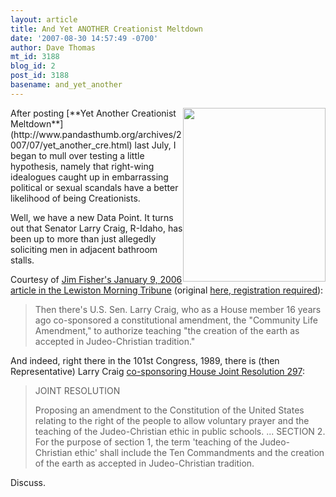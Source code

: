 ```yaml
---
layout: article
title: And Yet ANOTHER Creationist Meltdown
date: '2007-08-30 14:57:49 -0700'
author: Dave Thomas
mt_id: 3188
blog_id: 2
post_id: 3188
basename: and_yet_another
---
```

<img src="http://worldnetdaily.com/images2/larrycraig.jpg" alt="" width="228" height="278" style="float:right;" />
After posting [**Yet Another Creationist Meltdown**](http://www.pandasthumb.org/archives/2007/07/yet_another_cre.html) last July, I began to mull over testing a little hypothesis, namely that right-wing idealogues caught up in embarrassing political or sexual scandals have a better likelihood of being Creationists.

Well, we have a new Data Point.  It turns out that Senator Larry Craig, R-Idaho, has been up to more than just allegedly soliciting men in adjacent bathroom stalls.

Courtesy of [Jim Fisher's January 9, 2006 article in the Lewiston Morning Tribune](http://idahoptv.org/idreports/showEditorial.cfm?StoryID=19206) (original [here, registration required](http://www.lmtribune.com/archived-story/Opinion/329145/)):


> Then there's U.S. Sen. Larry Craig, who as a House member 16 years ago co-sponsored a constitutional amendment, the "Community Life Amendment," to authorize teaching "the creation of the earth as accepted in Judeo-Christian tradition."

And indeed, right there in the 101st Congress, 1989, there is (then Representative) Larry Craig [co-sponsoring House Joint Resolution 297](http://thomas.loc.gov/cgi-bin/query/z?c101:H.J.RES.297:):


> JOINT RESOLUTION
> 
> Proposing an amendment to the Constitution of the United States relating to the right of the people to allow voluntary prayer and the teaching of the Judeo-Christian ethic in public schools. 
> ...
> SECTION 2. For the purpose of section 1, the term 'teaching of the Judeo-Christian ethic' shall include the Ten Commandments and the creation of the earth as accepted in Judeo-Christian tradition.

Discuss.
